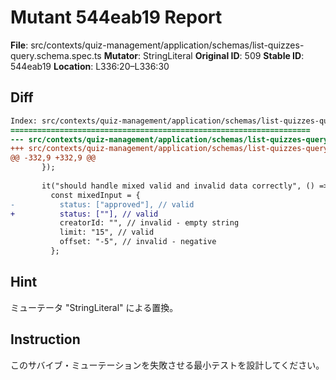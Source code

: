 # Mutant 544eab19 Report

**File**: src/contexts/quiz-management/application/schemas/list-quizzes-query.schema.spec.ts
**Mutator**: StringLiteral
**Original ID**: 509
**Stable ID**: 544eab19
**Location**: L336:20–L336:30

## Diff

```diff
Index: src/contexts/quiz-management/application/schemas/list-quizzes-query.schema.spec.ts
===================================================================
--- src/contexts/quiz-management/application/schemas/list-quizzes-query.schema.spec.ts	original
+++ src/contexts/quiz-management/application/schemas/list-quizzes-query.schema.spec.ts	mutated #509
@@ -332,9 +332,9 @@
       });
 
       it("should handle mixed valid and invalid data correctly", () => {
         const mixedInput = {
-          status: ["approved"], // valid
+          status: [""], // valid
           creatorId: "", // invalid - empty string
           limit: "15", // valid
           offset: "-5", // invalid - negative
         };
```

## Hint

ミューテータ "StringLiteral" による置換。

## Instruction

このサバイブ・ミューテーションを失敗させる最小テストを設計してください。
